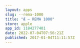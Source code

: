 ```yaml
---
layout: apps
slug: --rema-1000
title: "Æ – REMA 1000"
store: apple
app_id: 1184277401
date: 2022-07-04T07:56:21Z
published: 2017-01-04T11:11:57Z
---
```

